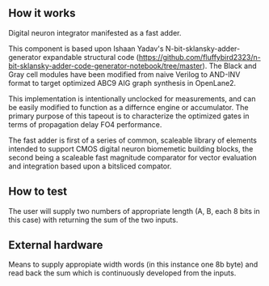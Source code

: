 <!---

This file is used to generate your project datasheet. Please fill in the information below and delete any unused
sections.

You can also include images in this folder and reference them in the markdown. Each image must be less than
512 kb in size, and the combined size of all images must be less than 1 MB.
-->
## How it works
Digital neuron integrator manifested as a fast adder.

This component is based upon Ishaan Yadav's N-bit-sklansky-adder-generator expandable structural code (https://github.com/fluffybird2323/n-bit-sklansky-adder-code-generator-notebook/tree/master). The Black and Gray cell modules have been modified from naive Verilog to AND-INV format to target optimized ABC9 AIG graph synthesis in OpenLane2.

This implementation is intentionally unclocked for measurements, and can be easily modified to function as a differnce engine or accumulator. The primary purpose of this tapeout is to characterize the optimized gates in terms of propagation delay FO4 performance.

The fast adder is first of a series of common, scaleable library of elements intended to support CMOS digital neuron biomemetic building blocks, the second being a scaleable fast magnitude comparator for vector evaluation and integration based upon a bitsliced compator.

## How to test
The user will supply two numbers of appropriate length (A, B, each 8 bits in this case) with returning the sum of the two inputs.

## External hardware

Means to supply appropiate width words (in this instance one 8b byte) and read back the sum which is continuously developed from the inputs.
